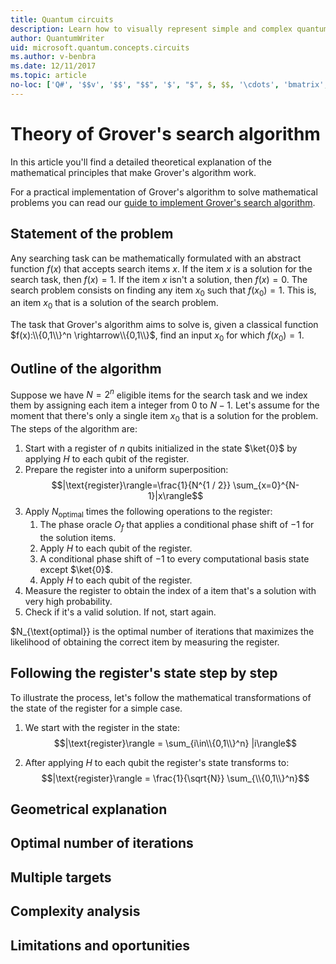 ```yaml
---
title: Quantum circuits
description: Learn how to visually represent simple and complex quantum operations with quantum circuit diagrams. 
author: QuantumWriter
uid: microsoft.quantum.concepts.circuits
ms.author: v-benbra
ms.date: 12/11/2017
ms.topic: article
no-loc: ['Q#', '$$v', '$$', "$$", '$', "$", $, $$, '\cdots', 'bmatrix', '\ddots', '\equiv', '\sum', '\begin', '\end', '\sqrt', '\otimes', '{', '}', '\text', '\phi', '\kappa', '\psi', '\alpha', '\beta', '\gamma', '\delta', '\omega', '\bra', '\ket', '\boldone', '\\\\', '\\', '=', '\frac', '\text', '\mapsto', '\dagger', '\to', '\begin{cases}', '\end{cases}', '\operatorname', '\braket', '\id', '\expect', '\defeq', '\variance', '\dd', '&', '\begin{align}', '\end{align}', '\Lambda', '\lambda', '\Omega', '\mathrm', '\left', '\right', '\qquad', '\times', '\big', '\langle', '\rangle', '\bigg', '\Big', '|', '\mathbb', '\vec', '\in', '\texttt', '\ne', '<', '>', '\leq', '\geq', '~~', '~', '\begin{bmatrix}', '\end{bmatrix}', '\_']
---
```


# Theory of Grover's search algorithm

In this article you'll find a detailed theoretical explanation of the
mathematical principles that make Grover's algorithm work.

For a practical implementation of Grover's algorithm to solve mathematical
problems you can read our [guide to implement Grover's search algorithm](xref:todo).

## Statement of the problem

Any searching task can be mathematically formulated with an abstract function $f(x)$ that accepts search items $x$. If the item $x$ is a solution for the search task, then $f(x)=1$. If the item $x$ isn't a solution, then $f(x)=0$. The search problem consists on finding any item $x_0$ such that $f(x_0)=1$. This is, an item $x_0$ that is a solution of the search problem.

The task that Grover's algorithm aims to solve is, given a classical function $f(x):\\{0,1\\}^n \rightarrow\\{0,1\\}$, find an input $x_0$ for which $f(x_0)=1$.

## Outline of the algorithm

Suppose we have $N=2^n$ eligible items for the search task and we index them by assigning each item a integer from $0$ to
$N-1$. Let's assume for the moment that there's only a single item $x_0$ that is a solution for the problem. The steps of the algorithm are:

1. Start with a register of $n$ qubits initialized in the state $\ket{0}$ by applying $H$ to each qubit of the register.
1. Prepare the register into a uniform superposition: $$|\text{register}\rangle=\frac{1}{N^{1 / 2}} \sum_{x=0}^{N-1}|x\rangle$$
1. Apply $N_{\text{optimal}}$ times the following operations to the register:
   1. The phase oracle $O_f$ that applies a conditional phase shift of $-1$ for the solution items.
   1. Apply $H$ to each qubit of the register.
   1. A conditional phase shift of $-1$ to every computational basis state except $\ket{0}$.
   1. Apply $H$ to each qubit of the register.
1. Measure the register to obtain the index of a item that's a solution with very high probability.
1. Check if it's a valid solution. If not, start again.

$N_{\text{optimal}} is the optimal number of iterations that maximizes the likelihood of obtaining the correct item by measuring the register.

## Following the register's state step by step

To illustrate the process, let's follow the mathematical transformations of the state of the register for a simple case.

1. We start with the register in the state:
$$|\text{register}\rangle = \sum_{i\in\\{0,1\\}^n} |i\rangle$$

1. After applying $H$ to each qubit the register's state transforms to:
$$|\text{register}\rangle = \frac{1}{\sqrt{N}} \sum_{\\{0,1\\}^n}$$

## Geometrical explanation

## Optimal number of iterations

## Multiple targets

## Complexity analysis

## Limitations and oportunities